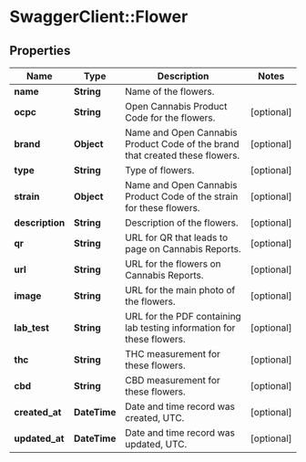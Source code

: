 # SwaggerClient::Flower

## Properties
Name | Type | Description | Notes
------------ | ------------- | ------------- | -------------
**name** | **String** | Name of the flowers. | 
**ocpc** | **String** | Open Cannabis Product Code for the flowers. | [optional] 
**brand** | **Object** | Name and Open Cannabis Product Code of the brand that created these flowers. | [optional] 
**type** | **String** | Type of flowers. | [optional] 
**strain** | **Object** | Name and Open Cannabis Product Code of the strain for these flowers. | [optional] 
**description** | **String** | Description of the flowers. | [optional] 
**qr** | **String** | URL for QR that leads to page on Cannabis Reports. | [optional] 
**url** | **String** | URL for the flowers on Cannabis Reports. | [optional] 
**image** | **String** | URL for the main photo of the flowers. | [optional] 
**lab_test** | **String** | URL for the PDF containing lab testing information for these flowers. | [optional] 
**thc** | **String** | THC measurement for these flowers. | [optional] 
**cbd** | **String** | CBD measurement for these flowers. | [optional] 
**created_at** | **DateTime** | Date and time record was created, UTC. | [optional] 
**updated_at** | **DateTime** | Date and time record was updated, UTC. | [optional] 


